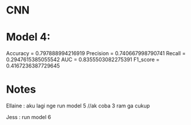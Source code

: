 # CNN

# Model 4:
Accuracy =  0.797888994216919
Precision =  0.740667998790741
Recall =  0.2947615385055542
AUC =  0.8355503082275391
F1_score =  0.4167236387729645
  
  
# Notes
Ellaine : aku lagi nge run model 5 //ak coba 3 ram ga cukup
          

Jess : run model 6
